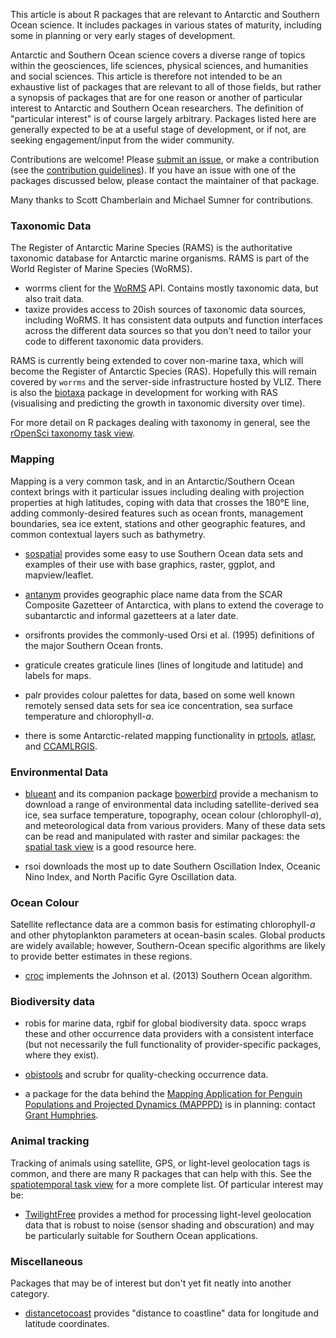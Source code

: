 This article is about R packages that are relevant to Antarctic and Southern Ocean science. It includes packages in various states of maturity, including some in planning or very early stages of development.

Antarctic and Southern Ocean science covers a diverse range of topics within the geosciences, life sciences, physical sciences, and humanities and social sciences. This article is therefore not intended to be an exhaustive list of packages that are relevant to all of those fields, but rather a synopsis of packages that are for one reason or another of particular interest to Antarctic and Southern Ocean researchers. The definition of "particular interest" is of course largely arbitrary. Packages listed here are generally expected to be at a useful stage of development, or if not, are seeking engagement/input from the wider community.

Contributions are welcome! Please [submit an issue](https://github.com/ropensci/taxonomy/issues), or make a contribution (see the [contribution guidelines](CONTRIBUTING.md)). If you have an issue with one of the packages discussed below, please contact the maintainer of that package.

Many thanks to Scott Chamberlain and Michael Sumner for contributions.

### Taxonomic Data

The Register of Antarctic Marine Species (RAMS) is the authoritative taxonomic database for Antarctic marine organisms. RAMS is part of the World Register of Marine Species (WoRMS).

- <pkg>worrms</pkg> client for the [WoRMS](http://www.marinespecies.org/) API. Contains mostly taxonomic data, but also trait data. 
- <pkg>taxize</pkg> provides access to 20ish sources of taxonomic data sources, including WoRMS. It has consistent data outputs and function interfaces across the different data sources so that you don't need to tailor your code to different taxonomic data providers.

RAMS is currently being extended to cover non-marine taxa, which will become the Register of Antarctic Species (RAS). Hopefully this will remain covered by `worrms` and the server-side infrastructure hosted by VLIZ. There is also the [biotaxa](https://github.com/hhsieh/biotaxa_Rpackage) package in development for working with RAS (visualising and predicting the growth in taxonomic diversity over time).

For more detail on R packages dealing with taxonomy in general, see the [rOpenSci taxonomy task view](https://github.com/ropensci/taxonomy).


### Mapping

Mapping is a very common task, and in an Antarctic/Southern Ocean context brings with it particular issues including dealing with projection properties at high latitudes, coping with data that crosses the 180&deg;E line, adding commonly-desired features such as ocean fronts, management boundaries, sea ice extent, stations and other geographic features, and common contextual layers such as bathymetry.

- [sospatial](https://github.com/AustralianAntarcticDivision/sospatial) provides some easy to use Southern Ocean data sets and examples of their use with base graphics, raster, ggplot, and mapview/leaflet.

- [antanym](https://github.com/SCAR/antanym) provides geographic place name data from the SCAR Composite Gazetteer of Antarctica, with plans to extend the coverage to subantarctic and informal gazetteers at a later date.

- <pkg>orsifronts</pkg> provides the commonly-used Orsi et al. (1995) definitions of the major Southern Ocean fronts.

- <pkg>graticule</pkg> creates graticule lines (lines of longitude and latitude) and labels for maps.

- <pkg>palr</pkg> provides colour palettes for data, based on some well known remotely sensed data sets for sea ice concentration, sea surface temperature and chlorophyll-*a*.

- there is some Antarctic-related mapping functionality in [prtools](https://github.com/pierreroudier/prtools), [atlasr](https://github.com/jiho/atlasr), and [CCAMLRGIS](https://github.com/ccamlr/CCAMLRGIS).

### Environmental Data

- [blueant](https://github.com/AustralianAntarcticDivision/blueant) and its companion package [bowerbird](https://github.com/AustralianAntarcticDivision/bowerbird) provide a mechanism to download a range of environmental data including satellite-derived sea ice, sea surface temperature, topography, ocean colour (chlorophyll-*a*), and meteorological data from various providers. Many of these data sets can be read and manipulated with <pkg>raster</pkg> and similar packages: the [spatial task view](https://cran.r-project.org/web/views/Spatial.html) is a good resource here.

- <pkg>rsoi</pkg> downloads the most up to date Southern Oscillation Index, Oceanic Nino Index, and North Pacific Gyre Oscillation data.


### Ocean Colour

Satellite reflectance data are a common basis for estimating chlorophyll-*a* and other phytoplankton parameters at ocean-basin scales. Global products are widely available; however, Southern-Ocean specific algorithms are likely to provide better estimates in these regions.

- [croc](https://github.com/sosoc/croc) implements the Johnson et al. (2013) Southern Ocean algorithm.


### Biodiversity data

- <pkg>robis</pkg> for marine data, <pkg>rgbif</pkg> for global biodiversity data. <pkg>spocc</pkg> wraps these and other occurrence data providers with a consistent interface (but not necessarily the full functionality of provider-specific packages, where they exist).

- [obistools](https://github.com/iobis/obistools) and <pkg>scrubr</pkg> for quality-checking occurrence data.

- a package for the data behind the [Mapping Application for Penguin Populations and Projected Dynamics (MAPPPD)](http://www.penguinmap.com/) is in planning: contact [Grant Humphries](mailto:grwhumphries@blackbawks.net).


### Animal tracking

Tracking of animals using satellite, GPS, or light-level geolocation tags is common, and there are many R packages that can help with this. See the [spatiotemporal task view](https://cloud.r-project.org/web/views/SpatioTemporal.html) for a more complete list. Of particular interest may be:

- [TwilightFree](https://github.com/ABindoff/TwilightFree) provides a method for processing light-level geolocation data that is robust to noise (sensor shading and obscuration) and may be particularly suitable for Southern Ocean applications.


### Miscellaneous

Packages that may be of interest but don't yet fit neatly into another category.

- [distancetocoast](https://github.com/mdsumner/distancetocoast) provides "distance to coastline" data for longitude and latitude coordinates.
